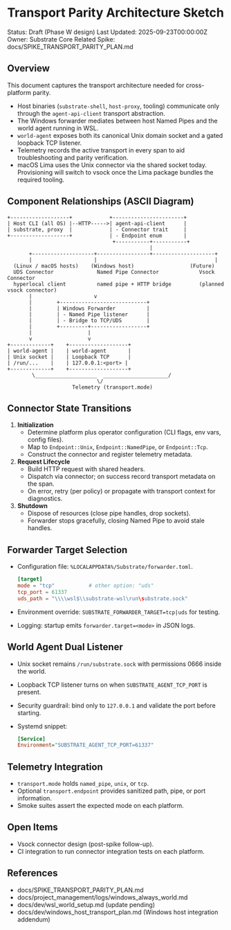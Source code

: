 # Transport Parity Architecture Sketch

Status: Draft (Phase W design)
Last Updated: 2025-09-23T00:00:00Z
Owner: Substrate Core
Related Spike: docs/SPIKE_TRANSPORT_PARITY_PLAN.md

## Overview

This document captures the transport architecture needed for cross-platform parity.

- Host binaries (`substrate-shell`, `host-proxy`, tooling)
  communicate only through the `agent-api-client` transport abstraction.
- The Windows forwarder mediates between host Named Pipes and the world
  agent running in WSL.
- `world-agent` exposes both its canonical Unix domain socket and a
  gated loopback TCP listener.
- Telemetry records the active transport in every span to aid
  troubleshooting and parity verification.
- macOS Lima uses the Unix connector via the shared socket today.
  Provisioning will switch to vsock once the Lima package bundles the required tooling.

## Component Relationships (ASCII Diagram)

```text
+-------------------+            +-----------------------+
| Host CLI (all OS) |--HTTP----->| agent-api-client      |
| substrate, proxy  |            | - Connector trait     |
+-------------------+            | - Endpoint enum       |
                                  +-----------+-----------+
                                              |
       +--------------------+-----------------+--------------------+
       |                    |                                      |
  (Linux / macOS hosts)    (Windows host)                  (Future)
  UDS Connector              Named Pipe Connector             Vsock Connector
  hyperlocal client          named pipe + HTTP bridge         (planned vsock connector)
       |                    v
       |        +----------------------------+
       |        | Windows Forwarder          |
       |        | - Named Pipe listener      |
       |        | - Bridge to TCP/UDS        |
       |        +---------+------------------+
       |                  |
       v                  v
+-------------+    +-------------------+
| world-agent |    | world-agent       |
| Unix socket |    | Loopback TCP      |
| /run/...    |    | 127.0.0.1:<port> |
+-------------+    +-------------------+
        \____________________  _____________________/
                             \/
                     Telemetry (transport.mode)
```

## Connector State Transitions

1. **Initialization**
   - Determine platform plus operator configuration (CLI flags, env vars,
     config files).
   - Map to `Endpoint::Unix`, `Endpoint::NamedPipe`, or `Endpoint::Tcp`.
   - Construct the connector and register telemetry metadata.
2. **Request Lifecycle**
   - Build HTTP request with shared headers.
   - Dispatch via connector; on success record transport metadata on the
     span.
   - On error, retry (per policy) or propagate with transport context for
     diagnostics.
3. **Shutdown**
   - Dispose of resources (close pipe handles, drop sockets).
   - Forwarder stops gracefully, closing Named Pipe to avoid stale handles.

## Forwarder Target Selection

- Configuration file: `%LOCALAPPDATA%/Substrate/forwarder.toml`.

  ```toml
  [target]
  mode = "tcp"           # other option: "uds"
  tcp_port = 61337
  uds_path = "\\\\wsl$\\substrate-wsl\run\substrate.sock"
  ```

- Environment override: `SUBSTRATE_FORWARDER_TARGET=tcp|uds` for testing.
- Logging: startup emits `forwarder.target=<mode>` in JSON logs.

## World Agent Dual Listener

- Unix socket remains `/run/substrate.sock` with permissions 0666 inside
  the world.
- Loopback TCP listener turns on when `SUBSTRATE_AGENT_TCP_PORT` is
  present.
- Security guardrail: bind only to `127.0.0.1` and validate the port
  before starting.
- Systemd snippet:

  ```ini
  [Service]
  Environment="SUBSTRATE_AGENT_TCP_PORT=61337"
  ```

## Telemetry Integration

- `transport.mode` holds `named_pipe`, `unix`, or `tcp`.
- Optional `transport.endpoint` provides sanitized path, pipe, or port
  information.
- Smoke suites assert the expected mode on each platform.

## Open Items

- Vsock connector design (post-spike follow-up).
- CI integration to run connector integration tests on each platform.

## References

- docs/SPIKE_TRANSPORT_PARITY_PLAN.md
- docs/project_management/logs/windows_always_world.md
- docs/dev/wsl_world_setup.md (update pending)
- docs/dev/windows_host_transport_plan.md (Windows host integration addendum)
